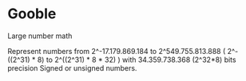 # Gooble
Large number math

Represent numbers from 2^-17.179.869.184 to 2^549.755.813.888 ( 2^-((2^31) * 8) to 2^((2^31) * 8 * 32) )
with 34.359.738.368 (2^32*8) bits precision
Signed or unsigned numbers.
